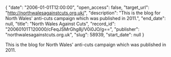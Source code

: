 {
  "date": "2006-01-01T12:00:00", 
  "open_access": false, 
  "target_url": "http://northwalesagainstcuts.org.uk/", 
  "description": "This is the blog for North Wales' anti-cuts campaign which was published in 2011.", 
  "end_date": null, 
  "title": "North Wales Against Cuts", 
  "record_id": "20060101T120000/cFeqJSMrGhg8j/V0i0JO/g==", 
  "publisher": "northwalesagainstcuts.org.uk", 
  "slug": 58939, 
  "start_date": null
}

This is the blog for North Wales' anti-cuts campaign which was published in 2011.